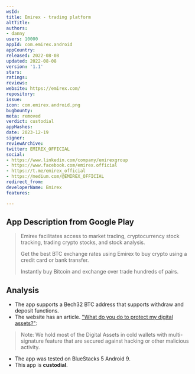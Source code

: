 ```yaml
---
wsId: 
title: Emirex - trading platform
altTitle: 
authors:
- danny
users: 10000
appId: com.emirex.android
appCountry: 
released: 2022-08-08
updated: 2022-08-08
version: '1.1'
stars: 
ratings: 
reviews: 
website: https://emirex.com/
repository: 
issue: 
icon: com.emirex.android.png
bugbounty: 
meta: removed
verdict: custodial
appHashes: 
date: 2023-12-19
signer: 
reviewArchive: 
twitter: EMIREX_OFFICIAL
social:
- https://www.linkedin.com/company/emirexgroup
- https://www.facebook.com/emirex.official
- https://t.me/emirex_official
- https://medium.com/@EMIREX_OFFICIAL
redirect_from: 
developerName: Emirex
features: 

---
```


## App Description from Google Play

> Emirex facilitates access to market trading, cryptocurrency stock tracking, trading crypto stocks, and stock analysis.
>
> Get the best BTC exchange rates using Emirex to buy crypto using a credit card or bank transfer.
>
> Instantly buy Bitcoin and exchange over trade hundreds of pairs.

## Analysis

- The app supports a Bech32 BTC address that supports withdraw and deposit functions.
- The website has an article. ["What do you do to protect my digital assets?"](https://emirex.userecho.com/knowledge-bases/2/articles/51-what-do-you-do-to-protect-my-digital-assets-emirexcom):

> Note: We hold most of the Digital Assets in cold wallets with multi-signature feature that are secured against hacking or other malicious activity.

- The app was tested on BlueStacks 5 Android 9.
- This app is **custodial**.
